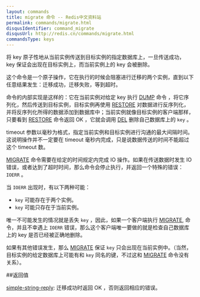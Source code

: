 ```yaml
---
layout: commands
title: migrate 命令 -- Redis中文资料站
permalink: commands/migrate.html
disqusIdentifier: command_migrate
disqusUrl: http://redis.cn/commands/migrate.html
commandsType: keys
---
```


将 key 原子性地从当前实例传送到目标实例的指定数据库上，一旦传送成功， key 保证会出现在目标实例上，而当前实例上的 key 会被删除。

这个命令是一个原子操作，它在执行的时候会阻塞进行迁移的两个实例，直到以下任意结果发生：迁移成功，迁移失败，等到超时。

命令的内部实现是这样的：它在当前实例对给定 key 执行 [DUMP](/commands/dump.html) 命令 ，将它序列化，然后传送到目标实例，目标实例再使用 [RESTORE](/commands/restore.html) 对数据进行反序列化，并将反序列化所得的数据添加到数据库中；当前实例就像目标实例的客户端那样，只要看到 [RESTORE](/commands/restore.html) 命令返回 OK ，它就会调用 [DEL](/commands/del.html) 删除自己数据库上的 `key` 。

timeout 参数以毫秒为格式，指定当前实例和目标实例进行沟通的最大间隔时间。这说明操作并不一定要在 timeout 毫秒内完成，只是说数据传送的时间不能超过这个 timeout 数。

[MIGRATE](/commands/migrate.html) 命令需要在给定的时间规定内完成 IO 操作。如果在传送数据时发生 IO 错误，或者达到了超时时间，那么命令会停止执行，并返回一个特殊的错误： `IOERR` 。

当 `IOERR` 出现时，有以下两种可能：

- `key` 可能存在于两个实例。
- `key` 可能只存在于当前实例。

唯一不可能发生的情况就是丢失 `key` ，因此，如果一个客户端执行 [MIGRATE](/commands/migrate.html), 命令，并且不幸遇上 `IOERR` 错误，那么这个客户端唯一要做的就是检查自己数据库上的 key 是否已经被正确地删除。

如果有其他错误发生，那么 [MIGRATE](/commands/migrate.html) 保证 `key` 只会出现在当前实例中。（当然，目标实例的给定数据库上可能有和 `key` 同名的键，不过这和 [MIGRATE](/commands/migrate.html) 命令没有关系）。

##返回值

[simple-string-reply](/topics/protocol.html#simple-string-reply): 迁移成功时返回 OK ，否则返回相应的错误。

